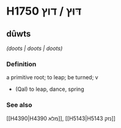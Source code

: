 # H1750 דּוּץ / דוץ

## dûwts

_(doots | doots | doots)_

### Definition

a primitive root; to leap; be turned; v

- (Qal) to leap, dance, spring

### See also

[[H4390|H4390 מלא]], [[H5143|H5143 נזק]]
